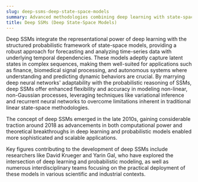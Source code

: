 ```yaml
---
slug: deep-ssms-deep-state-space-models
summary: Advanced methodologies combining deep learning with state-space models to model complex dynamic systems characterized by sequences of observations.
title: Deep SSMs (Deep State-Space Models)
---
```


Deep SSMs integrate the representational power of deep learning with the structured probabilistic framework of state-space models, providing a robust approach for forecasting and analyzing time-series data with underlying temporal dependencies. These models adeptly capture latent states in complex sequences, making them well-suited for applications such as finance, biomedical signal processing, and autonomous systems where understanding and predicting dynamic behaviors are crucial. By marrying deep neural networks' adaptability with the probabilistic reasoning of SSMs, deep SSMs offer enhanced flexibility and accuracy in modeling non-linear, non-Gaussian processes, leveraging techniques like variational inference and recurrent neural networks to overcome limitations inherent in traditional linear state-space methodologies.

The concept of deep SSMs emerged in the late 2010s, gaining considerable traction around 2018 as advancements in both computational power and theoretical breakthroughs in deep learning and probabilistic models enabled more sophisticated and scalable applications.

Key figures contributing to the development of deep SSMs include researchers like David Krueger and Yarin Gal, who have explored the intersection of deep learning and probabilistic modeling, as well as numerous interdisciplinary teams focusing on the practical deployment of these models in various scientific and industrial contexts.